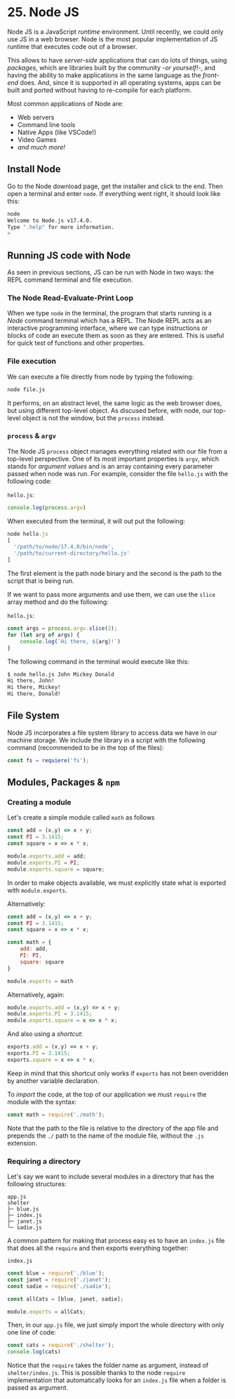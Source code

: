 # 25. Node JS

Node JS is a JavaScript *runtime* environment. Until recently, we could only use JS in a web browser. Node is the most popular implementation of JS runtime that executes code out of a browser.

This allows to have *server-side* applications that can do lots of things, using *packages*, which are libraries built by the community -*or yourself!*-, and having the ability to make applications in the same language as the *front-end* does. And, since it is supported in all operating systems, apps can be built and ported without having to re-compile for each platform.

Most common applications of Node are:
- Web servers
- Command line tools
- Native Apps (like VSCode!)
- Video Games
- *and much more!*

## Install Node
Go to the Node download page, get the installer and click to the end. Then open a terminal and enter `node`. If everything went right, it should look like this:

```sh
node
Welcome to Node.js v17.4.0.
Type ".help" for more information.
> 
```

## Running JS code with Node

As seen in previous sections, JS can be run with Node in two ways: the REPL command terminal and file execution.

### The Node Read-Evaluate-Print Loop

When we type `node` in the terminal, the program that starts running is a *Node* command terminal which has a REPL.
The Node REPL acts as an interactive programming interface, where we can type instructions or blocks of code an execute them as soon as they are entered. This is useful for quick test of functions and other properties.

### File execution

We can execute a file directly from node by typing the following:

```sh
node file.js
```

It performs, on an abstract level, the same logic as the web browser does, but using different top-level object. As discused before, with node, our top-level object is not the window, but the `process` instead.

### `process` & `argv`
The Node JS `process` object manages everything related with our file from a top-level perspective. One of its most important properties is `argv`, which stands for *argument values* and is an array containing every parameter passed when node was run. For example, consider the file `hello.js` with the following code:

`hello.js`:
```js
console.log(process.argv)
```

When executed from the terminal, it will out put the following:

```js
node hello.js
[
  '/path/to/node/17.4.0/bin/node',
  '/path/to/current-directory/hello.js'
]
```
The first element is the path node binary and the second is the path to the script that is being run. 


If we want to pass more arguments and use them, we can use the `slice` array method and do the following:

`hello.js`:
```js
const args = process.argv.slice(2);
for (let arg of args) {
    console.log(`Hi there, ${arg}!`)
}
```

The following command in the terminal would execute like this:
```sh
$ node hello.js John Mickey Donald
Hi there, John!
Hi there, Mickey!
Hi there, Donald!
```

## File System
Node JS incorporates a file system library to access data we have in our machine storage. We include the library in a script with the following command (recommended to be in the top of the files):

```js
const fs = requiere('fs');
```

## Modules, Packages & `npm`

### Creating a module 

Let's create a simple module called `math` as follows
```js
const add = (x,y) => x + y;
const PI = 3.1415;
const square = x => x * x;

module.exports.add = add;
module.exports.PI = PI;
module.exports.square = square;
```
In order to make objects available, we must explicitly state what is exported with `module.exports`.


Alternatively:

```js
const add = (x,y) => x + y;
const PI = 3.1415;
const square = x => x * x;

const math = {
    add: add,
    PI: PI,
    square: square
}

module.exports = math
```

Alternatively, again:
```js
module.exports.add = (x,y) => x + y;
module.exports.PI = 3.1415;
module.exports.square = x => x * x;
```

And also using a *shortcut*:
```js
exports.add = (x,y) => x + y;
exports.PI = 3.1415;
exports.square = x => x * x;
```
Keep in mind that this shortcut only works if `exports` has not been overidden by another variable declaration.

To *import* the code, at the top of our application we must `require` the module with the syntax:

```js
const math = require('./math');
```

Note that the path to the file is relative to the directory of the app file and prepends the `./` path to the name of the module file, without the `.js` extension.

### Requiring a directory

Let's say we want to include several modules in a directory that has the following structures:
```
app.js
shelter
├─ blue.js
├─ index.js
├─ janet.js
└─ sadie.js
```
A common pattern for making that process easy es to have an `index.js` file that does all the `require` and then exports everything together:

`index.js`
```js
const blue = require('./blue');
const janet = require('./janet');
const sadie = require('./sadie');

const allCats = [blue, janet, sadie];

module.exports = allCats;
```

Then, in our `app.js` file, we just simply import the whole directory with only one line of code:

```js
const cats = require('./shelter');
console.log(cats)
```

Notice that the `require` takes the folder name as argument, instead of `shelter/index.js`. This is possible thanks to the node `require` implementation that automatically looks for an `index.js` file when a folder is passed as argument.